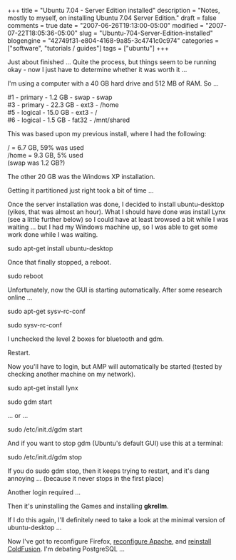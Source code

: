 +++
title = "Ubuntu 7.04 - Server Edition installed"
description = "Notes, mostly to myself, on installing Ubuntu 7.04 Server Edition."
draft = false
comments = true
date = "2007-06-26T19:13:00-05:00"
modified = "2007-07-22T18:05:36-05:00"
slug = "Ubuntu-704-Server-Edition-installed"
blogengine = "42749f31-e804-4168-9a85-3c4741c0c974"
categories = ["software", "tutorials / guides"]
tags = ["ubuntu"]
+++

<p>
Just about finished ...  Quite the process, but things seem to be running okay - now I just have to determine whether it was worth it ...<!--more-->
</p>
<p>
I&#39;m using a computer with a 40 GB hard drive and 512 MB of RAM.  So ...
</p>
<p>
#1 - primary - 1.2 GB - swap - swap<br />
#3 - primary - 22.3 GB - ext3 - /home<br />
#5 - logical - 15.0 GB - ext3 - /<br />
#6 - logical - 1.5 GB - fat32 - /mnt/shared
</p>
<p>
This was based upon my previous install, where I had the following:
</p>
<p>
/ = 6.7 GB, 59% was used<br />
/home = 9.3 GB, 5% used<br />
(swap was 1.2 GB?)
</p>
<p>
The other 20 GB was the Windows XP installation.<!--adsense-->
</p>
<p>
Getting it partitioned just right took a bit of time ...
</p>
<p>
Once the server installation was done, I decided to install ubuntu-desktop (yikes, that was almost an hour). What I should have done was install Lynx (see a little further below) so I could have at least browsed a bit while I was waiting ... but I had my Windows machine up, so I was able to get some work done while I was waiting.
</p>
<p>
sudo apt-get install ubuntu-desktop
</p>
<p>
Once that finally stopped, a reboot.
</p>
<p>
sudo reboot
</p>
<p>
Unfortunately, now the GUI is starting automatically.  After some research online ...
</p>
<p>
sudo apt-get sysv-rc-conf
</p>
<p>
sudo sysv-rc-conf
</p>
<p>
I unchecked the level 2 boxes for bluetooth and gdm.
</p>
<p>
Restart.
</p>
<p>
Now you&#39;ll have to login, but AMP will automatically be started (tested by checking another machine on my network).
</p>
<p>
sudo apt-get install lynx
</p>
<p>
sudo gdm start
</p>
<p>
... or ...
</p>
<p>
sudo /etc/init.d/gdm start
</p>
<div class="note">
<p>
And if you want to stop gdm (Ubuntu&#39;s default GUI) use this at a terminal:
</p>
<p class="code">
sudo /etc/init.d/gdm stop
</p>
<p>
If you do sudo gdm stop, then it keeps trying to restart, and it&#39;s dang annoying &hellip; (because it never stops in the first place)
</p>
</div>
<p>
Another login required ...
</p>
<p>
Then it&#39;s uninstalling the Games and installing <strong>gkrellm</strong>.
</p>
<p>
If I do this again, I&#39;ll definitely need to take a look at the minimal version of ubuntu-desktop ...
</p>
<p>
Now I&#39;ve got to reconfigure Firefox, <a href="http://strivinglife.net/wordpress/2007/06/18/374/configuring-apache-for-per-user-pages/">reconfigure Apache</a>, and <a href="http://strivinglife.net/wordpress/2007/06/15/373/quickie-install-coldfusion-702-on-ubuntu-704-with-apache-224/">reinstall ColdFusion</a>. I&#39;m debating PostgreSQL ...
</p>

